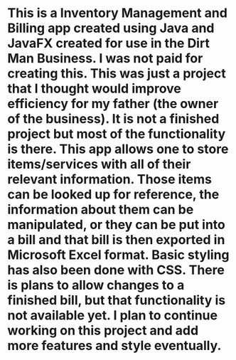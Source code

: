 
# This is a Inventory Management and Billing app created using Java and JavaFX created for use in the Dirt Man Business. I was not paid for creating this. This was just a project that I thought would improve efficiency for my father (the owner of the business). It is not a finished project but most of the functionality is there. This app allows one to store items/services with all of their relevant information. Those items can be looked up for reference, the information about them can be manipulated, or they can be put into a bill and that bill is then exported in Microsoft Excel format. Basic styling has also been done with CSS. There is plans to allow changes to a finished bill, but that functionality is not available yet. I plan to continue working on this project and add more features and style eventually.
